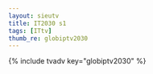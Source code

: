 ```yaml
--- 
layout: sieutv
title: IT2030 s1
tags: [ITtv]
thumb_re: globiptv2030
---
```

{% include tvadv key="globiptv2030" %} 
